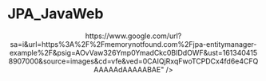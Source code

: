 # JPA_JavaWeb


<p align="center">
  https://www.google.com/url?sa=i&url=https%3A%2F%2Fmemorynotfound.com%2Fjpa-entitymanager-example%2F&psig=AOvVaw326Ymp0YmadCkc0BIDdOWF&ust=1613404158907000&source=images&cd=vfe&ved=0CAIQjRxqFwoTCPDCx4fd6e4CFQAAAAAdAAAAABAE" /></a>
</p>
